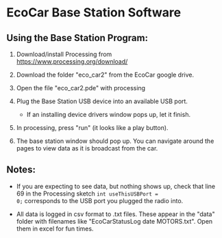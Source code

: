 EcoCar Base Station Software
===========================

Using the Base Station Program: 
------------

1. Download/install Processing from https://www.processing.org/download/
   
2. Download the folder "eco_car2" from the EcoCar google drive.

3. Open the file "eco_car2.pde" with processing 

4. Plug the Base Station USB device into an available USB port.
	- If an installing device drivers window pops up, let it finish.
	
5. In processing, press "run" (it looks like a play button). 

6. The base station window should pop up. You can navigate around the pages to view data
   as it is broadcast from the car. 
   
Notes: 
-----

-   If you are expecting to see data, but nothing shows up, check that line 69
	in the Processing sketch <code>int useThisUSBPort = 0;</code> corresponds to the USB port
	you plugged the radio into.
	
	
-	All data is logged in csv format to .txt files. These appear in the "data" folder
	with filenames like "EcoCarStatusLog date MOTORS.txt". Open them in excel for fun
	times. 
	
	
